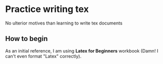 # Practice writing tex
No ulterior motives than learning to write tex documents

## How to begin

As an initial reference, I am using **Latex for Beginners** workbook (Damn! I can't even format "Latex" correctly).
